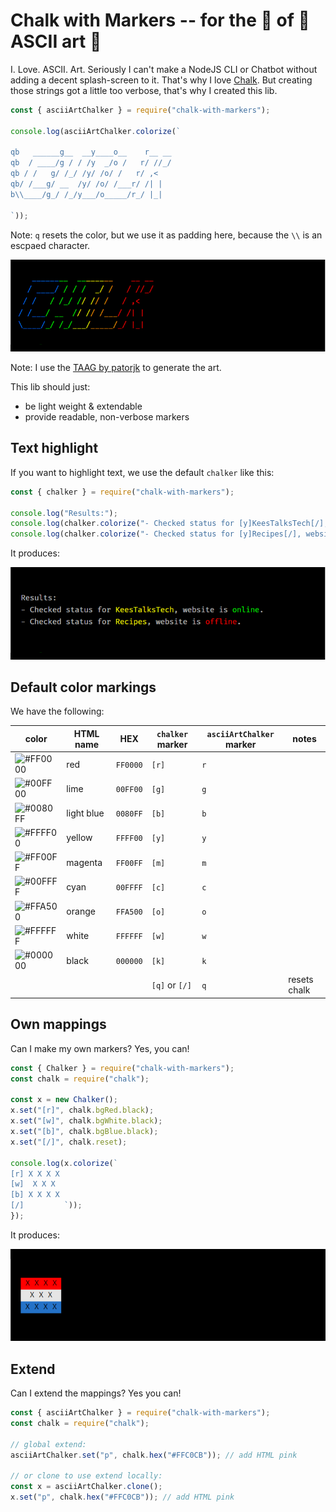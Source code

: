 # Chalk with Markers -- for the 💖 of 💄 ASCII art 🤙

I. Love. ASCII. Art. Seriously I can't make a NodeJS CLI or Chatbot without adding a decent splash-screen to it. That's why I love <a href="https://www.npmjs.com/package/chalk">Chalk</a>. But creating those strings got a little too verbose, that's why I created this lib.

```js
const { asciiArtChalker } = require("chalk-with-markers");

console.log(asciiArtChalker.colorize(`

qb   ______g__  __y____o__    r__ __
qb  / ____/g / / /y  _/o /   r/ //_/
qb / /   g/ /_/ /y/ /o/ /   r/ ,<   
qb/ /___g/ __  /y/ /o/ /___r/ /| |  
b\\____/g_/ /_/y___/o_____/r_/ |_|  

`));
```
Note: `q` resets the color, but we use it as padding here,
because the `\\` is an escpaed character.

<img src="resources/ChilkSplash.png" width="600" />

Note: I use the <a href="https://patorjk.com/software/taag/#p=display&f=Graffiti&t=CHILK">TAAG by patorjk</a> to generate the art.

This lib should just:
- be light weight & extendable
- provide readable, non-verbose markers


## Text highlight
If you want to highlight text, we use the default `chalker` like this:

```js
const { chalker } = require("chalk-with-markers");

console.log("Results:");
console.log(chalker.colorize("- Checked status for [y]KeesTalksTech[/], website is [g]online[/]."));
console.log(chalker.colorize("- Checked status for [y]Recipes[/], website is [r]offline[/]."));
```

It produces:

<img src="resources/ChilkText.png" width="600" />

## Default color markings
We have the following:

| color                                                        | HTML name  | HEX      | `chalker` marker | `asciiArtChalker` marker | notes |
| ------------------------------------------------------------ | ---------- | -------- | ---------------- | ------------------------ | ----- |
| ![#FF0000](https://via.placeholder.com/50x25/FF0000/?text=+) | red        | `FF0000` | `[r]`            | `r`                      |       |
| ![#00FF00](https://via.placeholder.com/50x25/00FF00/?text=+) | lime       | `00FF00` | `[g]`            | `g`                      |       |
| ![#0080FF](https://via.placeholder.com/50x25/0080FF/?text=+) | light blue | `0080FF` | `[b]`            | `b`                      |       |
| ![#FFFF00](https://via.placeholder.com/50x25/FFFF00/?text=+) | yellow     | `FFFF00` | `[y]`            | `y`                      |       |
| ![#FF00FF](https://via.placeholder.com/50x25/FF00FF/?text=+) | magenta    | `FF00FF` | `[m]`            | `m`                      |       |
| ![#00FFFF](https://via.placeholder.com/50x25/00FFFF/?text=+) | cyan       | `00FFFF` | `[c]`            | `c`                      |       |
| ![#FFA500](https://via.placeholder.com/50x25/FFA500/?text=+) | orange     | `FFA500` | `[o]`            | `o`                      |       |
| ![#FFFFFF](https://via.placeholder.com/50x25/FFFFFF/?text=+) | white      | `FFFFFF` | `[w]`            | `w`                      |       |
| ![#000000](https://via.placeholder.com/50x25/000000/?text=+) | black      | `000000` | `[k]`            | `k`                      |       |
|                                                              |            |          | `[q]` or `[/]`   | `q`                      | resets chalk |

## Own mappings
Can I make my own markers? Yes, you can!

```js
const { Chalker } = require("chalk-with-markers");
const chalk = require("chalk");

const x = new Chalker();
x.set("[r]", chalk.bgRed.black);
x.set("[w]", chalk.bgWhite.black);
x.set("[b]", chalk.bgBlue.black);
x.set("[/]", chalk.reset);

console.log(x.colorize(`
[r] X X X X 
[w]  X X X  
[b] X X X X 
[/]         `));
});

```

It produces:

<img src="resources/ChilkDutchFlag.png" width="600" />

## Extend
Can I extend the mappings? Yes you can!

```js
const { asciiArtChalker } = require("chalk-with-markers");
const chalk = require("chalk");

// global extend:
asciiArtChalker.set("p", chalk.hex("#FFC0CB")); // add HTML pink

// or clone to use extend locally:
const x = asciiArtChalker.clone();
x.set("p", chalk.hex("#FFC0CB")); // add HTML pink


```
